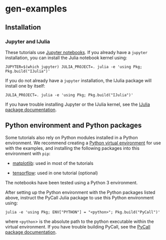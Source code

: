 # gen-examples

## Installation

### Jupyter and IJulia

These tutorials use [Jupyter notebooks](https://jupyter.org/).
If you already have a `jupyter` installation, you can install the Julia notebook kernel using:
```
JUPYTER=$(which jupyter) JULIA_PROJECT=. julia -e 'using Pkg; Pkg.build("IJulia")'
```
If you do not already have a `jupyter` installation, the IJulia package will install one by itself:
```
JULIA_PROJECT=. julia -e 'using Pkg; Pkg.build("IJulia")'
```
If you have trouble installing Jupyter or the IJulia kernel, see the [IJulia package documentation](https://github.com/JuliaLang/IJulia.jl).

## Python environment and Python packages

Some tutorials also rely on Python modules installed in a Python environment.
We recommend creating a [Python virtual environment](https://virtualenv.pypa.io/en/latest/) for use with the examples, and installing the following packages into this environment with `pip`:

- [matplotlib](https://matplotlib.org/users/installing.html#installing): used in most of the tutorials

- [tensorflow](https://www.tensorflow.org/install/pip): used in one tutorial (optional)

The notebooks have been tested using a Python 3 environment.

After setting up the Python environment with the Python packages listed above, instruct the PyCall Julia package to use this Python environment using:
```
julia -e 'using Pkg; ENV["PYTHON"] = "<python>"; Pkg.build("PyCall")'
```
where `<python`> is the absolute path to the python executable within the virtual environment.
If you have trouble building PyCall, see the [PyCall package documentation](https://github.com/JuliaPy/PyCall.jl#specifying-the-python-version).
